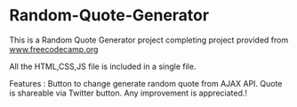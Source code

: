 # Random-Quote-Generator
This is a Random Quote Generator project completing project provided from www.freecodecamp.org

All the HTML,CSS,JS file is included in a single file.

Features : Button to change generate random quote from AJAX API.
Quote is shareable via Twitter button.
Any improvement is appreciated.!
